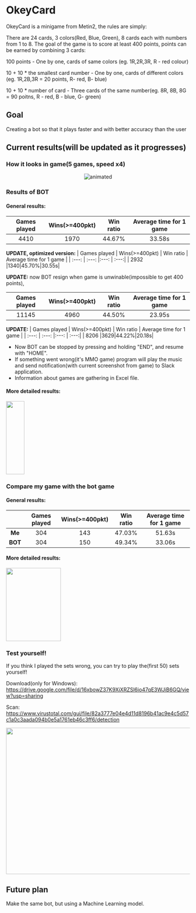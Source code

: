 
# OkeyCard
OkeyCard is a minigame from Metin2, the rules are simply: 

There are 24 cards, 3 colors(Red, Blue, Green), 8 cards each with numbers from 1 to 8. 
The goal of the game is to score at least 400 points, points can be earned by combining 3 cards:

100 points - One by one, cards of same colors (eg. 1R,2R,3R, R - red colour)

10 + 10 * the smallest card number - One by one, cards of different colors (eg. 1R,2B,3R = 20 points, R- red, B- blue)

10 + 10 * number of card - Three cards of the same number(eg. 8R, 8B, 8G = 90 poitns, R - red, B - blue, G- green)

## Goal
Creating a bot so that it plays faster and with better accuracy than the user
## Current results(will be updated as it progresses)
### How it looks in game(5 games, speed x4)

<p align="center">
  <img src="https://user-images.githubusercontent.com/81371889/116788400-9f13c500-aaa9-11eb-9a48-f3cf1c0b87b9.gif" alt="animated" />
</p>

### Results of BOT
#### General results:
| Games played  | Wins(>=400pkt) | Win ratio  | Average time for 1 game |
| :---: | :---: |:---: | :---:|
| 4410 | 1970  | 44.67%  |33.58s|
 
 
 **UPDATE, optimized version:**
| Games played  | Wins(>=400pkt) | Win ratio  | Average time for 1 game |
| :---: | :---: |:---: | :---:|
| 2932 |1340|45.70%|30.55s|

**UPDATE:** now BOT resign when game is unwinable(impossible to get 400 points), 

| Games played  | Wins(>=400pkt) | Win ratio  | Average time for 1 game |
| :---: | :---: |:---: | :---:|
| 11145 |4960|44.50%|23.95s|

**UPDATE:**
| Games played  | Wins(>=400pkt) | Win ratio  | Average time for 1 game |
| :---: | :---: |:---: | :---:|
| 8206 |3629|44.22%|20.18s|
- Now BOT can be stopped by pressing and holding "END", and resume with "HOME".
- If something went wrong(it's MMO game) program will play the music and send notification(with current screenshot from game) to Slack application.
- Information about games are gathering in Excel file.

#### More detailed results:
<img src="https://user-images.githubusercontent.com/81371889/116786279-04fa4f80-aa9e-11eb-9317-f066b597a51d.png" width="50" height="200">


### Compare my game with the bot game

#### General results:

| | Games played  | Wins(>=400pkt) | Win ratio  | Average time for 1 game |
| :---: |:---:| :---:|:---: | :---: |
| **Me** |304 | 143 |47.03% |51.63s | 
| **BOT** | 304 | 150 |49.34%| 33.06s|

#### More detailed results:

<img src="https://user-images.githubusercontent.com/81371889/116787024-16455b00-aaa2-11eb-8640-587f74c23aea.png" width="150" height="200">

### Test yourself!
If you think I played the sets wrong, you can try to play the(first 50) sets yourself!

Download(only for Windows): https://drive.google.com/file/d/16xbowZ37K9XiXRZSl6io47qE3WJiB6GQ/view?usp=sharing

Scan: https://www.virustotal.com/gui/file/82a3777e04e4d11d8196b41ac9e4c5d57c1a0c3aada094b0e5a1761eb46c3ff6/detection

<p align="center">
  <img src="https://user-images.githubusercontent.com/81371889/115154223-11cc7b80-a07a-11eb-85ad-b6a3c58f8815.png" width="600" height="400">
</p>


## Future plan
Make the same bot, but using a Machine Learning model.
